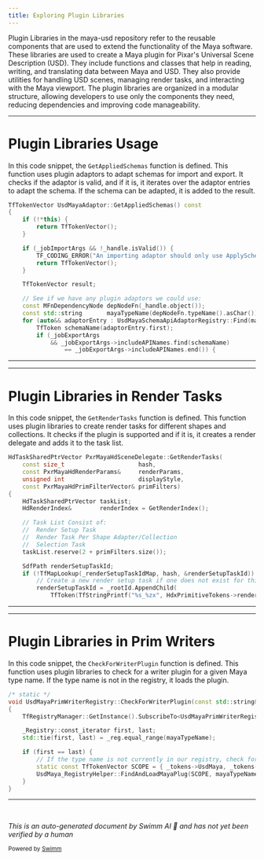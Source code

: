 ```yaml
---
title: Exploring Plugin Libraries
---
```


Plugin Libraries in the maya-usd repository refer to the reusable components that are used to extend the functionality of the Maya software. These libraries are used to create a Maya plugin for Pixar's Universal Scene Description (USD). They include functions and classes that help in reading, writing, and translating data between Maya and USD. They also provide utilities for handling USD scenes, managing render tasks, and interacting with the Maya viewport. The plugin libraries are organized in a modular structure, allowing developers to use only the components they need, reducing dependencies and improving code manageability.

<SwmSnippet path="/lib/mayaUsd/fileio/utils/adaptor.cpp" line="172">

---

# Plugin Libraries Usage

In this code snippet, the `GetAppliedSchemas` function is defined. This function uses plugin adaptors to adapt schemas for import and export. It checks if the adaptor is valid, and if it is, it iterates over the adaptor entries to adapt the schema. If the schema can be adapted, it is added to the result.

```c++
TfTokenVector UsdMayaAdaptor::GetAppliedSchemas() const
{
    if (!*this) {
        return TfTokenVector();
    }

    if (_jobImportArgs && !_handle.isValid()) {
        TF_CODING_ERROR("An importing adaptor should only use ApplySchema.");
        return TfTokenVector();
    }

    TfTokenVector result;

    // See if we have any plugin adaptors we could use:
    const MFnDependencyNode depNodeFn(_handle.object());
    const std::string       mayaTypeName(depNodeFn.typeName().asChar());
    for (auto&& adaptorEntry : UsdMayaSchemaApiAdaptorRegistry::Find(mayaTypeName)) {
        TfToken schemaName(adaptorEntry.first);
        if (_jobExportArgs
            && _jobExportArgs->includeAPINames.find(schemaName)
                == _jobExportArgs->includeAPINames.end()) {
```

---

</SwmSnippet>

<SwmSnippet path="/lib/mayaUsd/render/pxrUsdMayaGL/sceneDelegate.cpp" line="538">

---

# Plugin Libraries in Render Tasks

In this code snippet, the `GetRenderTasks` function is defined. This function uses plugin libraries to create render tasks for different shapes and collections. It checks if the plugin is supported and if it is, it creates a render delegate and adds it to the task list.

```c++
HdTaskSharedPtrVector PxrMayaHdSceneDelegate::GetRenderTasks(
    const size_t                     hash,
    const PxrMayaHdRenderParams&     renderParams,
    unsigned int                     displayStyle,
    const PxrMayaHdPrimFilterVector& primFilters)
{
    HdTaskSharedPtrVector taskList;
    HdRenderIndex&        renderIndex = GetRenderIndex();

    // Task List Consist of:
    //  Render Setup Task
    //  Render Task Per Shape Adapter/Collection
    //  Selection Task
    taskList.reserve(2 + primFilters.size());

    SdfPath renderSetupTaskId;
    if (!TfMapLookup(_renderSetupTaskIdMap, hash, &renderSetupTaskId)) {
        // Create a new render setup task if one does not exist for this hash.
        renderSetupTaskId = _rootId.AppendChild(
            TfToken(TfStringPrintf("%s_%zx", HdxPrimitiveTokens->renderSetupTask.GetText(), hash)));

```

---

</SwmSnippet>

<SwmSnippet path="/lib/mayaUsd/fileio/primWriterRegistry.cpp" line="206">

---

# Plugin Libraries in Prim Writers

In this code snippet, the `CheckForWriterPlugin` function is defined. This function uses plugin libraries to check for a writer plugin for a given Maya type name. If the type name is not in the registry, it loads the plugin.

```c++
/* static */
void UsdMayaPrimWriterRegistry::CheckForWriterPlugin(const std::string& mayaTypeName)
{
    TfRegistryManager::GetInstance().SubscribeTo<UsdMayaPrimWriterRegistry>();

    _Registry::const_iterator first, last;
    std::tie(first, last) = _reg.equal_range(mayaTypeName);

    if (first == last) {
        // If the type name is not currently in our registry, check for plugin registry
        static const TfTokenVector SCOPE = { _tokens->UsdMaya, _tokens->PrimWriter };
        UsdMaya_RegistryHelper::FindAndLoadMayaPlug(SCOPE, mayaTypeName);
    }
}
```

---

</SwmSnippet>

&nbsp;

_This is an auto-generated document by Swimm AI 🌊 and has not yet been verified by a human_

<SwmMeta version="3.0.0" repo-id="Z2l0aHViJTNBJTNBbWF5YS11c2QlM0ElM0FnaWxhZG5hdm90" repo-name="maya-usd"><sup>Powered by [Swimm](/)</sup></SwmMeta>
